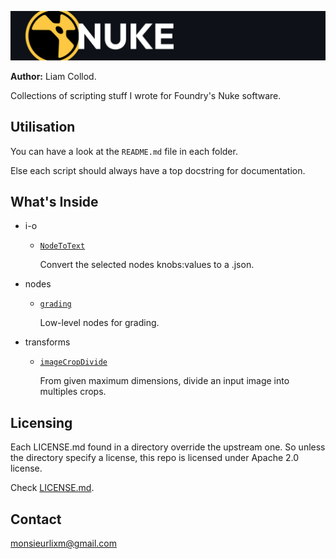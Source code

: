 ![header](./img/header.jpg)

**Author:** Liam Collod.

Collections of scripting stuff I wrote for Foundry's Nuke software.


## Utilisation

You can have a look at the `README.md` file in each folder.

Else each script should always have a top docstring for documentation.


## What's Inside

- i-o
  
  - [`NodeToText`](src/i-o/NodeToText) 
  
    Convert the selected nodes knobs:values to a .json.

- nodes

  - [`grading`](src/nodes/grading) 
  
    Low-level nodes for grading.

- transforms

  - [`imageCropDivide`](src/transforms/imageCropDivide)
  
    From given maximum dimensions, divide an input image into multiples crops.


## Licensing

Each LICENSE.md found in a directory override the upstream one. So unless
the directory specify a license, this repo is licensed under Apache 2.0 license.

Check [LICENSE.md](LICENSE.md).


## Contact

[monsieurlixm@gmail.com](mailto:monsieurlixm@gmail.com)

